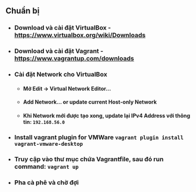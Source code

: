 ## Chuẩn bị

- ### Download và cài đặt VirtualBox - https://www.virtualbox.org/wiki/Downloads
- ### Download và cài đặt Vagrant - https://www.vagrantup.com/downloads

- ### Cài đặt Network cho VirtualBox
  - #### Mở Edit -> Virtual Network Editor...
  - #### Add Network... or update current Host-only Network
  - #### Khi Network mới được tạo xong, update lại IPv4 Address với thông tin: `192.168.56.0`
- ### Install vagrant plugin for VMWare `vagrant plugin install vagrant-vmware-desktop`
- ### Truy cập vào thư mục chứa Vagrantfile, sau đó run command: `vagrant up`
- ### Pha cà phê và chờ đợi
